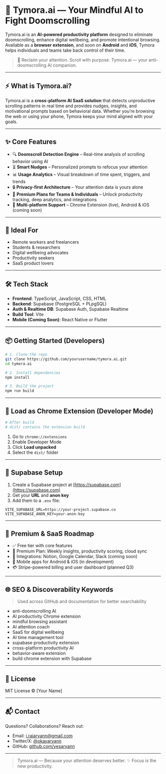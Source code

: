 
# 🌙 Tymora.ai — Your Mindful AI to Fight Doomscrolling

Tymora.ai is an **AI-powered productivity platform** designed to eliminate doomscrolling, enhance digital wellbeing, and promote intentional browsing. Available as a **browser extension**, and soon on **Android** and **iOS**, Tymora helps individuals and teams take back control of their time.

> 🧠 Reclaim your attention. Scroll with purpose. Tymora.ai — your anti-doomscrolling AI companion.

---

## ⚡ What is Tymora.ai?

Tymora.ai is a **cross-platform AI SaaS solution** that detects unproductive scrolling patterns in real time and provides nudges, insights, and motivational prompts based on behavioral data. Whether you’re browsing the web or using your phone, Tymora keeps your mind aligned with your goals.

---

## ✨ Core Features

- 🔍 **Doomscroll Detection Engine** – Real-time analysis of scrolling behavior using AI
- ⏳ **Smart Nudges** – Personalized prompts to refocus your attention
- 📊 **Usage Analytics** – Visual breakdown of time spent, triggers, and trends
- 🔒 **Privacy-first Architecture** – Your attention data is yours alone
- 💼 **Premium Plans for Teams & Individuals** – Unlock productivity tracking, deep analytics, and integrations
- 📱 **Multi-platform Support** – Chrome Extension (live), Android & iOS (coming soon)

---

## 🧠 Ideal For

- Remote workers and freelancers
- Students & researchers
- Digital wellbeing advocates
- Productivity seekers
- SaaS product lovers

---

## 🛠️ Tech Stack

- **Frontend**: TypeScript, JavaScript, CSS, HTML
- **Backend**: Supabase (PostgreSQL + PLpgSQL)
- **Auth & Realtime DB**: Supabase Auth, Supabase Realtime
- **Build Tool**: Vite
- **Mobile (Coming Soon)**: React Native or Flutter

---

## 📦 Getting Started (Developers)

```bash
# 1. Clone the repo
git clone https://github.com/yourusername/tymora.ai.git
cd tymora.ai

# 2. Install dependencies
npm install

# 3. Build the project
npm run build
````

---

## 🧩 Load as Chrome Extension (Developer Mode)

```bash
# After build
# dist/ contains the extension build
```

1. Go to `chrome://extensions`
2. Enable Developer Mode
3. Click **Load unpacked**
4. Select the `dist/` folder

---

## 🔧 Supabase Setup

1. Create a Supabase project at [https://supabase.com](https://supabase.com)
2. Get your **URL** and **anon key**
3. Add them to a `.env` file:

```env
VITE_SUPABASE_URL=https://your-project.supabase.co
VITE_SUPABASE_ANON_KEY=your-anon-key
```

---

## 💼 Premium & SaaS Roadmap

* ✅ Free tier with core features
* 🧩 Premium Plan: Weekly insights, productivity scoring, cloud sync
* 🔌 Integrations: Notion, Google Calendar, Slack (coming soon)
* 📱 Mobile apps for Android & iOS (in development)
* 💳 Stripe-powered billing and user dashboard (planned Q3)

---

## 🌐 SEO & Discoverability Keywords

> Used across GitHub and documentation for better searchability

* anti-doomscrolling AI
* AI productivity Chrome extension
* mindful browsing assistant
* AI attention coach
* SaaS for digital wellbeing
* AI time management tool
* supabase productivity extension
* cross-platform productivity AI
* behavior-aware extension
* build chrome extension with Supabase

---

## 📄 License

MIT License © \[Your Name]

---

## 📬 Contact

Questions? Collaborations? Reach out:

* Email: [i.rajaryann@gmail.com](mailto:i.rajaryann@gmail.com)
* Twitter/X: [@okayaryann](https://twitter.com/)
* GitHub: [github.com/yesaryann](https://github.com/yesaryann)

---

> Tymora.ai — Because your attention deserves better.
> ✨ Focus is the new productivity.

```

